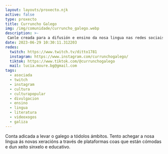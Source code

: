 ```yaml
---
layout: layouts/proxecto.njk
active: false
type: proxecto
title: Curruncho Galego
img: /img/comunidade/curruncho_galego.webp
description: >-
 Canle creada para a difusión e ensino da nosa lingua nas redes sociais.
date: 2023-06-29 10:30:11.312203
redes:
  twitch: https://www.twitch.tv/ditto1781
  instagram: https://www.instagram.com/currunchogalego/
  tiktok: https://www.tiktok.com/@currunchogalego
  mail: lucia.moure.bg@gmail.com
tags:
  - asociada
  - twitch
  - instagram
  - cultura
  - culturapopular
  - divulgacion
  - ensino
  - lingua
  - literatura
  - videoxogos
  - galiza
---
```

Conta adicada a levar o galego a tódolos ámbitos. Tento achegar a nosa lingua ás novas xeracións a través de plataformas coas que están cómodas e dun xeito sinxelo e educativo.